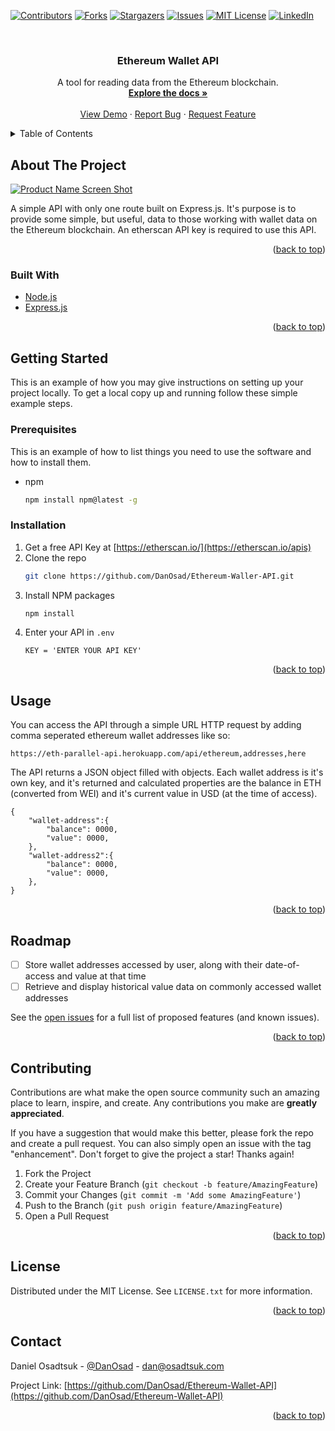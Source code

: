 <div id="top"></div>
<!--
*** Thanks for checking out the Best-README-Template. If you have a suggestion
*** that would make this better, please fork the repo and create a pull request
*** or simply open an issue with the tag "enhancement".
*** Don't forget to give the project a star!
*** Thanks again! Now go create something AMAZING! :D
-->



<!-- PROJECT SHIELDS -->
<!--
*** I'm using markdown "reference style" links for readability.
*** Reference links are enclosed in brackets [ ] instead of parentheses ( ).
*** See the bottom of this document for the declaration of the reference variables
*** for contributors-url, forks-url, etc. This is an optional, concise syntax you may use.
*** https://www.markdownguide.org/basic-syntax/#reference-style-links
-->
[![Contributors][contributors-shield]][contributors-url]
[![Forks][forks-shield]][forks-url]
[![Stargazers][stars-shield]][stars-url]
[![Issues][issues-shield]][issues-url]
[![MIT License][license-shield]][license-url]
[![LinkedIn][linkedin-shield]][linkedin-url]



<!-- PROJECT LOGO -->
<br />
<div align="center">
  <!-- <a href="https://github.com/DanOsad/Ethereum-Wallet-API">
    <img src="images/logo.png" alt="Logo" width="80" height="80">
  </a> -->

<h3 align="center">Ethereum Wallet API</h3>

  <p align="center">
    A tool for reading data from the Ethereum blockchain.
    <br />
    <a href="https://github.com/DanOsad/Ethereum-Wallet-API"><strong>Explore the docs »</strong></a>
    <br />
    <br />
    <a href="http://eth.osadtsuk.com/">View Demo</a>
    ·
    <a href="https://github.com/DanOsad/Ethereum-Wallet-API/issues">Report Bug</a>
    ·
    <a href="https://github.com/DanOsad/Ethereum-Wallet-API/issues">Request Feature</a>
  </p>
</div>



<!-- TABLE OF CONTENTS -->
<details>
  <summary>Table of Contents</summary>
  <ol>
    <li>
      <a href="#about-the-project">About The Project</a>
      <ul>
        <li><a href="#built-with">Built With</a></li>
      </ul>
    </li>
    <li>
      <a href="#getting-started">Getting Started</a>
      <ul>
        <li><a href="#prerequisites">Prerequisites</a></li>
        <li><a href="#installation">Installation</a></li>
      </ul>
    </li>
    <li><a href="#usage">Usage</a></li>
    <li><a href="#roadmap">Roadmap</a></li>
    <li><a href="#contributing">Contributing</a></li>
    <li><a href="#license">License</a></li>
    <li><a href="#contact">Contact</a></li>
    <li><a href="#acknowledgments">Acknowledgments</a></li>
  </ol>
</details>



<!-- ABOUT THE PROJECT -->
## About The Project

[![Product Name Screen Shot][product-screenshot]](https://example.com)

A simple API with only one route built on Express.js. It's purpose is to provide some simple, but useful, data to those working with wallet data on the Ethereum blockchain. An etherscan API key is required to use this API.

<p align="right">(<a href="#top">back to top</a>)</p>



### Built With

* [Node.js](https://nodejs.org/)
* [Express.js](https://expressjs.com/)

<p align="right">(<a href="#top">back to top</a>)</p>



<!-- GETTING STARTED -->
## Getting Started

This is an example of how you may give instructions on setting up your project locally.
To get a local copy up and running follow these simple example steps.

### Prerequisites

This is an example of how to list things you need to use the software and how to install them.
* npm
  ```sh
  npm install npm@latest -g
  ```

### Installation

1. Get a free API Key at [https://etherscan.io/](https://etherscan.io/apis)
2. Clone the repo
   ```sh
   git clone https://github.com/DanOsad/Ethereum-Waller-API.git
   ```
3. Install NPM packages
   ```sh
   npm install
   ```
4. Enter your API in `.env`
   ```
   KEY = 'ENTER YOUR API KEY'
   ```

<p align="right">(<a href="#top">back to top</a>)</p>



<!-- USAGE EXAMPLES -->
## Usage

You can access the API through a simple URL HTTP request by adding comma seperated ethereum wallet addresses like so:

```
https://eth-parallel-api.herokuapp.com/api/ethereum,addresses,here
```

The API returns a JSON object filled with objects. Each wallet address is it's own key, and it's returned and calculated properties are the balance in ETH (converted from WEI) and it's current value in USD (at the time of access).

```
{
    "wallet-address":{
        "balance": 0000,
        "value": 0000,
    },
    "wallet-address2":{
        "balance": 0000,
        "value": 0000,
    },
}
```

<p align="right">(<a href="#top">back to top</a>)</p>



<!-- ROADMAP -->
## Roadmap

- [ ] Store wallet addresses accessed by user, along with their date-of-access and value at that time
- [ ] Retrieve and display historical value data on commonly accessed wallet addresses

See the [open issues](https://github.com/github_username/repo_name/issues) for a full list of proposed features (and known issues).

<p align="right">(<a href="#top">back to top</a>)</p>



<!-- CONTRIBUTING -->
## Contributing

Contributions are what make the open source community such an amazing place to learn, inspire, and create. Any contributions you make are **greatly appreciated**.

If you have a suggestion that would make this better, please fork the repo and create a pull request. You can also simply open an issue with the tag "enhancement".
Don't forget to give the project a star! Thanks again!

1. Fork the Project
2. Create your Feature Branch (`git checkout -b feature/AmazingFeature`)
3. Commit your Changes (`git commit -m 'Add some AmazingFeature'`)
4. Push to the Branch (`git push origin feature/AmazingFeature`)
5. Open a Pull Request

<p align="right">(<a href="#top">back to top</a>)</p>



<!-- LICENSE -->
## License

Distributed under the MIT License. See `LICENSE.txt` for more information.

<p align="right">(<a href="#top">back to top</a>)</p>



<!-- CONTACT -->
## Contact

Daniel Osadtsuk - [@DanOsad](https://twitter.com/DanOsad) - dan@osadtsuk.com

Project Link: [https://github.com/DanOsad/Ethereum-Wallet-API](https://github.com/DanOsad/Ethereum-Wallet-API)

<p align="right">(<a href="#top">back to top</a>)</p>

<!-- MARKDOWN LINKS & IMAGES -->
<!-- https://www.markdownguide.org/basic-syntax/#reference-style-links -->
[contributors-shield]: https://img.shields.io/github/contributors/DanOsad/Ethereum-Wallet-API.svg?style=for-the-badge
[contributors-url]: https://github.com/DanOsad/Ethereum-Wallet-API/graphs/contributors
[forks-shield]: https://img.shields.io/github/forks/DanOsad/Ethereum-Wallet-API.svg?style=for-the-badge
[forks-url]: https://github.com/DanOsad/Ethereum-Wallet-API/network/members
[stars-shield]: https://img.shields.io/github/stars/DanOsad/Ethereum-Wallet-API.svg?style=for-the-badge
[stars-url]: https://github.com/DanOsad/Ethereum-Wallet-API/stargazers
[issues-shield]: https://img.shields.io/github/issues/DanOsad/Ethereum-Wallet-API.svg?style=for-the-badge
[issues-url]: https://github.com/DanOsad/Ethereum-Wallet-API/issues
[license-shield]: https://img.shields.io/github/license/DanOsad/Ethereum-Wallet-API.svg?style=for-the-badge
[license-url]: https://github.com/DanOsad/Ethereum-Wallet-API/blob/master/LICENSE.txt
[linkedin-shield]: https://img.shields.io/badge/-LinkedIn-black.svg?style=for-the-badge&logo=linkedin&colorB=555
[linkedin-url]: https://www.linkedin.com/in/dan-osadtsuk/
[product-screenshot]: https://i.imgur.com/KbuXTkx.png